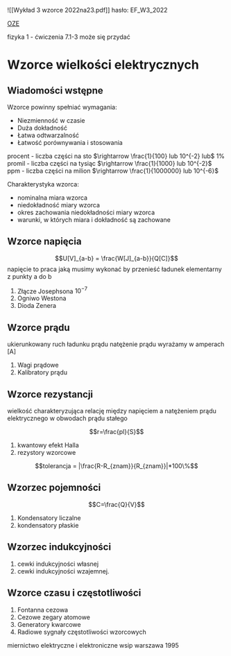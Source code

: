 ![[Wykład 3 wzorce 2022na23.pdf]]
hasło: EF_W3_2022

[OZE](oze.pwr.edu.pl) 

fizyka 1 - ćwiczenia 7.1-3 może się przydać

# Wzorce wielkości elektrycznych

## Wiadomości wstępne

Wzorce powinny spełniać wymagania:
- Niezmienność w czasie
- Duża dokładność
- Łatwa odtwarzalność
- Łatwość porównywania i stosowania

procent - liczba części na sto $\rightarrow \frac{1}{100} lub 10^{-2} lub$ 1% 
promil - liczba części na tysiąc $\rightarrow \frac{1}{1000} lub 10^{-2}$
ppm - liczba części na milion $\rightarrow \frac{1}{1000000} lub 10^{-6}$ 

Charakterystyka wzorca:
- nominalna miara wzorca
- niedokładność miary wzorca
- okres zachowania niedokładności miary wzorca
- warunki, w których miara i dokładność są zachowane



## Wzorce napięcia
$$U[V]_{a-b} = \frac{W[J]_{a-b}}{Q[C]}$$
napięcie to praca jaką musimy wykonać by przenieść ładunek elementarny z punkty a do b

1. Złącze Josephsona $10^{-7}$
2. Ogniwo Westona
3. Dioda Zenera


## Wzorce prądu

ukierunkowany ruch ładunku prądu
natężenie prądu wyrażamy w amperach \[A\] 

1. Wagi prądowe
2. Kalibratory prądu


## Wzorce rezystancji

wielkość charakteryzująca relację między napięciem a natężeniem prądu elektrycznego w obwodach prądu stałego

$$r=\frac{pl}{S}$$
1. kwantowy efekt Halla
2. rezystory wzorcowe

$$tolerancja = |\frac{R-R_{znam}}{R_{znam}}|*100\%$$

## Wzorzec pojemności


$$C=\frac{Q}{V}$$
1. Kondensatory liczalne
2. kondensatory płaskie


## Wzorzec indukcyjności

1. cewki indukcyjności własnej
2. cewki indukcyjności wzajemnej.


## Wzorce czasu i częstotliwości


1. Fontanna cezowa
2. Cezowe zegary atomowe
3. Generatory kwarcowe
4. Radiowe sygnały częstotliwości wzorcowych


miernictwo elektryczne i elektroniczne wsip warszawa 1995